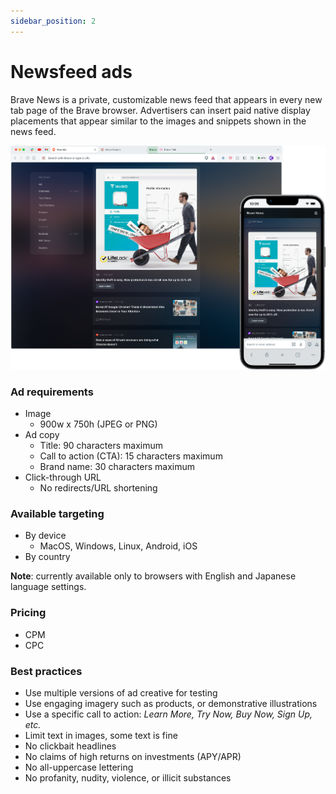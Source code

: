 ```yaml
---
sidebar_position: 2
---
```


# Newsfeed ads

Brave News is a private, customizable news feed that appears in every new tab page of the Brave browser. Advertisers can insert paid native display placements that appear similar to the images and snippets shown in the news feed.

![Newsfeed.png](/img/Newsfeed.png)
### Ad requirements
- Image
  - 900w x 750h (JPEG or PNG)
- Ad copy
  - Title: 90 characters maximum
  - Call to action (CTA): 15 characters maximum
  - Brand name: 30 characters maximum
- Click-through URL
  - No redirects/URL shortening

### Available targeting
- By device
  - MacOS, Windows, Linux, Android, iOS
- By country

**Note**: currently available only to browsers with English and Japanese language settings.

### Pricing
- CPM
- CPC

### Best practices
- Use multiple versions of ad creative for testing
- Use engaging imagery such as products, or demonstrative illustrations
- Use a specific call to action: _Learn More, Try Now, Buy Now, Sign Up, etc._
- Limit text in images, some text is fine
- No clickbait headlines
- No claims of high returns on investments (APY/APR)
- No all-uppercase lettering
- No profanity, nudity, violence, or illicit substances
